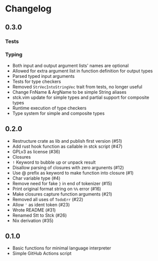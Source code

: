 # Changelog

## 0.3.0
### Tests

### Typing
* Both input and output argument lists' names are optional
* Allowed for extra argument list in function definition for output types
* Parsed typed input arguments
* Tests for type checkers
* Removed `StrVecIntoStringVec` trait from tests, no longer useful
* Change FnName & ArgName to be simple String aliases
* stck.vim update for simple types and partial support for composite types
* Runtime execution of type checkers
* Type system for simple and composite types

## 0.2.0
* Restructure crate as lib and publish first version (#51)
* Add rust hook function as callable in stck script (#47)
* GPLv3 as license (#36)
* Closures
* `!` Keyword to bubble up or unpack result
* Disallow parsing of closures with zero argunents (#12)
* Use @ prefix as keyword to make function into closure (#1)
* Char variable type (#4)
* Remove need for fake `}` in end of tokenizer (#15)
* Print original format string on `%%` error (#16)
* Make closures capture function arguments (#21)
* Removed all uses of `TodoErr` (#22)
* Allow `'` as ident token (#23)
* Wrote README (#31)
* Renamed Stt to Stck (#26)
* Nix derivation (#35)

## 0.1.0
* Basic functions for minimal language interpreter
* Simple GitHub Actions script


